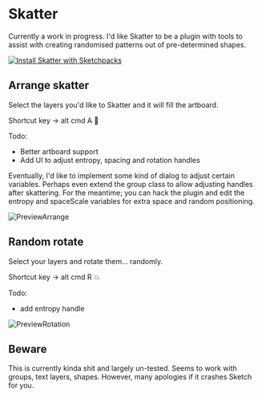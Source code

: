 # Skatter
Currently a work in progress. I'd like Skatter to be a plugin with tools to assist with creating randomised patterns out of pre-determined shapes.

[![Install Skatter with Sketchpacks](http://sketchpacks-com.s3.amazonaws.com/assets/badges/sketchpacks-badge-install.png "Install Skatter with Sketchpacks")](https://sketchpacks.com/joshdjuric/Skatter/install)


## Arrange skatter
Select the layers you'd like to Skatter and it will fill the artboard.

Shortcut key -> alt cmd A :tada:

Todo:
  - Better artboard support
  - Add UI to adjust entropy, spacing and rotation handles
  
Eventually, I'd like to implement some kind of dialog to adjust certain variables. Perhaps even extend the group class to allow adjusting handles after skattering. For the meantime; you can hack the plugin and edit the entropy and spaceScale variables for extra space and random positioning. 

![PreviewArrange](https://raw.githubusercontent.com/joshdjuric/Skatter/master/docs/preview-arrange.gif "Preview arrange")

## Random rotate
Select your layers and rotate them... randomly.

Shortcut key -> alt cmd R :boom: 

Todo:
  - add entropy handle
  
![PreviewRotation](https://raw.githubusercontent.com/joshdjuric/Skatter/master/docs/preview-rotation.gif "Preview rotation")

## Beware
This is currently kinda shit and largely un-tested. Seems to work with groups, text layers, shapes. However, many apologies if it crashes Sketch for you.
